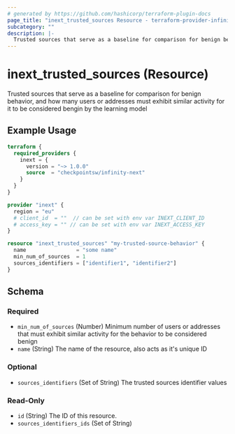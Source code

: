 ```yaml
---
# generated by https://github.com/hashicorp/terraform-plugin-docs
page_title: "inext_trusted_sources Resource - terraform-provider-infinity-next"
subcategory: ""
description: |-
  Trusted sources that serve as a baseline for comparison for benign behavior, and how many users or addresses must exhibit similar activity for it to be considered bengin by the learning model
---
```


# inext_trusted_sources (Resource)

Trusted sources that serve as a baseline for comparison for benign behavior, and how many users or addresses must exhibit similar activity for it to be considered bengin by the learning model

## Example Usage

```terraform
terraform {
  required_providers {
    inext = {
      version = "~> 1.0.0"
      source  = "checkpointsw/infinity-next"
    }
  }
}

provider "inext" {
  region = "eu"
  # client_id  = ""  // can be set with env var INEXT_CLIENT_ID
  # access_key = "" // can be set with env var INEXT_ACCESS_KEY
}

resource "inext_trusted_sources" "my-trusted-source-behavior" {
  name                = "some name"
  min_num_of_sources  = 1
  sources_identifiers = ["identifier1", "identifier2"]
}
```

<!-- schema generated by tfplugindocs -->
## Schema

### Required

- `min_num_of_sources` (Number) Minimum number of users or addresses that must exhibit similar activity for the behavior to be considered benign
- `name` (String) The name of the resource, also acts as it's unique ID

### Optional

- `sources_identifiers` (Set of String) The trusted sources identifier values

### Read-Only

- `id` (String) The ID of this resource.
- `sources_identifiers_ids` (Set of String)


